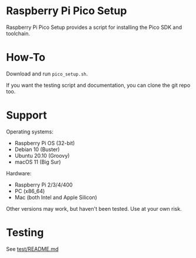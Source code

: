 # Raspberry Pi Pico Setup

Raspberry Pi Pico Setup provides a script for installing the Pico SDK and toolchain.

# How-To

Download and run `pico_setup.sh`.

If you want the testing script and documentation, you can clone the git repo too.

# Support

Operating systems:
* Raspberry Pi OS (32-bit)
* Debian 10 (Buster)
* Ubuntu 20.10 (Groovy)
* macOS 11 (Big Sur)

Hardware:
* Raspberry Pi 2/3/4/400
* PC (x86_64)
* Mac (both Intel and Apple Silicon)

Other versions may work, but haven't been tested. Use at your own risk.

# Testing

See [test/README.md](test/README.md)
